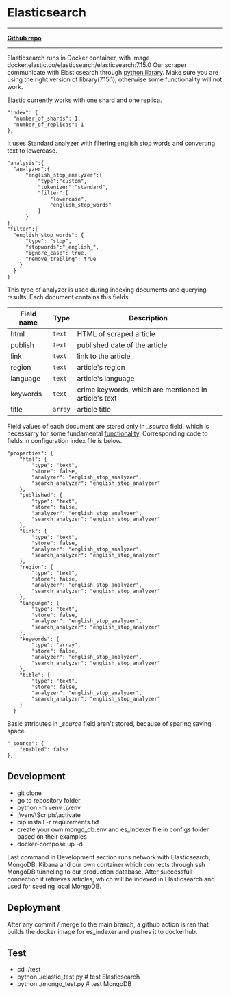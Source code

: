 # Elasticsearch

---
[**Github repo**](https://github.com/FIIT-TEAM8/elasticsearch_mongo)

---

Elasticsearch runs in Docker container, with image docker.elastic.co/elasticsearch/elasticsearch:7.15.0
Our scraper communicate with Elasticsearch through [python library](https://elasticsearch-py.readthedocs.io/en/v7.15.1/). Make sure you are using the right version of library(7.15.1), otherwise some functionality will not work.

Elastic currently works with one shard and one replica.

```
"index": {
  "number_of_shards": 1,  
  "number_of_replicas": 1 
},
```

It uses Standard analyzer with filtering english stop words and converting text to lowercase.

```
"analysis":{
  "analyzer":{
      "english_stop_analyzer":{ 
          "type":"custom",
          "tokenizer":"standard",
          "filter":[
              "lowercase",
              "english_stop_words"
          ]
      }
},
"filter":{
  "english_stop_words": {
      "type": "stop",
      "stopwords":"_english_",
      "ignore_case": true,
      "remove_trailing": true
    }
  }
}
```

This type of analyzer is used during indexing documents and querying results. Each document contains this fields:

| Field name | Type | Description |
| ------------- | ------------- | ----------- |
| html  | `text`  | HTML of scraped article |
| publish  | `text` | published date of the article |
| link | `text` | link to the article |
| region| `text` | article's region |
| language | `text` | article's language |
| keywords | `text` | crime keywords, which are mentioned in article's text |
| title | `array` | article title |

Field values of each document are stored only in *_source* field, which is necessarry for some fundamental [functionality](https://www.elastic.co/guide/en/elasticsearch/reference/current/mapping-source-field.html). Corresponding code to fields in configuration index file is below.

```
"properties": {
    "html": {
        "type": "text",
        "store": false,
        "analyzer": "english_stop_analyzer",
        "search_analyzer": "english_stop_analyzer"
    },
    "published": {
        "type": "text",
        "store": false,
        "analyzer": "english_stop_analyzer",
        "search_analyzer": "english_stop_analyzer"
    },
    "link": {
        "type": "text",
        "store": false,
        "analyzer": "english_stop_analyzer",
        "search_analyzer": "english_stop_analyzer"
    },
    "region": {
        "type": "text",
        "store": false,
        "analyzer": "english_stop_analyzer",
        "search_analyzer": "english_stop_analyzer"
    },
    "language": {
        "type": "text",
        "store": false,
        "analyzer": "english_stop_analyzer",
        "search_analyzer": "english_stop_analyzer"
    },
    "keywords": {
        "type": "array",
        "store": false,
        "analyzer": "english_stop_analyzer",
        "search_analyzer": "english_stop_analyzer"
    },
    "title": {
        "type": "text",
        "store": false,
        "analyzer": "english_stop_analyzer",
        "search_analyzer": "english_stop_analyzer"
    }
  }
```

Basic attributes in *\_source* field aren't stored, because of sparing saving space.

```
"_source": {
    "enabled": false
},
```

## Development
  * git clone <url>
  * go to repository folder
  * python -m venv .\venv
  * .\venv\Scripts\activate
  * pip install -r requirements.txt
  * create your own mongo_db.env and es_indexer file in configs folder based on their examples
  * docker-compose up -d
  
Last command in Development section runs network with Elasticsearch, MongoDB, Kibana and our own container which connects through ssh MongoDB tunneling to our production database. After successfull connection it retrieves articles, which will be indexed in Elasticsearch and used for seeding local MongoDB.

## Deployment
After any commit / merge to the main branch, a github action is ran that builds the docker image for es_indexer and pushes it to dockerhub.  
  
## Test
  * cd ./test
  * python ./elastic_test.py # test Elasticsearch
  * python ./mongo_test.py # test MongoDB

